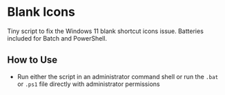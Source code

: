 # Blank Icons

Tiny script to fix the Windows 11 blank shortcut icons issue. Batteries included for Batch and PowerShell.

## How to Use

- Run either the script in an administrator command shell or run the  `.bat` or `.ps1` file directly with administrator permissions
